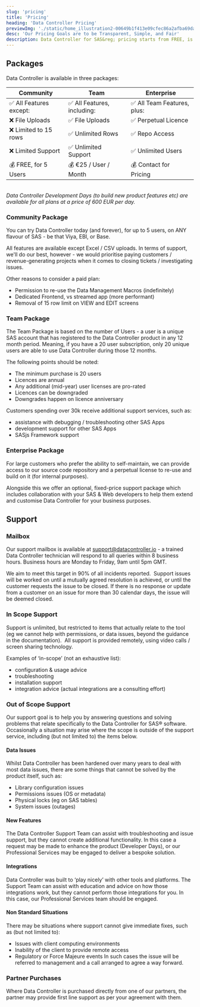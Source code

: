 ```yaml
---
slug: 'pricing'
title: 'Pricing'
heading: 'Data Controller Pricing'
previewImg: './static/home_illustration2-00649b1f413e09cfec86a2afba69dacc.png'
desc: 'Our Pricing Goals are to be Transparent, Simple, and Fair'
description: Data Controller for SAS&reg; pricing starts from FREE, is fully TRANSPARENT, and - at Enterprise Level - totally FLEXIBLE.
---
```


## Packages

Data Controller is available in three packages:

| Community | Team | Enterprise |
|---|---|---|
|✅ All Features except: | ✅ All Features, including: | ✅ All Team Features, plus:|
|❌ File Uploads | ✅ File Uploads | ✅ Perpetual Licence |
|❌ Limited to 15 rows| ✅ Unlimited Rows |✅ Repo Access |
|❌ Limited Support|✅ Unlimited Support| ✅ Unlimited Users|
|💰 FREE, for 5 Users|💰 €25 / User / Month | 💰 Contact for Pricing|

</br>
<i>Data Controller Development Days (to build new product features etc) are available for all plans at a price of 600 EUR per day.</i>


### Community Package

You can try Data Controller today (and forever), for up to 5 users, on ANY flavour of SAS - be that Viya, EBI, or Base.

All features are available except Excel / CSV uploads.  In terms of support, we'll do our best, however - we would prioritise paying customers / revenue-generating projects when it comes to closing tickets / investigating issues.

Other reasons to consider a paid plan:

* Permission to re-use the Data Management Macros (indefinitely)
* Dedicated Frontend, vs streamed app (more performant)
* Removal of 15 row limit on VIEW and EDIT screens

### Team Package

The Team Package is based on the number of Users - a user is a unique SAS account that has registered to the Data Controller product in any 12 month period. Meaning, if you have a 20 user subscription, only 20 unique users are able to use Data Controller during those 12 months.

The following points should be noted:

* The minimum purchase is 20 users
* Licences are annual
* Any additional (mid-year) user licenses are pro-rated
* Licences can be downgraded
* Downgrades happen on licence anniversary

Customers spending over 30k receive additional support services, such as:

* assistance with debugging / troubleshooting other SAS Apps
* development support for other SAS Apps
* SASjs Framework support


### Enterprise Package

For large customers who prefer the ability to self-maintain, we can provide access to our source code repository and a perpetual license to re-use and build on it (for internal purposes).

Alongside this we offer an optional, fixed-price support package which includes collaboration with your SAS & Web developers to help them extend and customise Data Controller for your business purposes.


## Support

### Mailbox

Our support mailbox is available at support@datacontroller.io - a trained Data Controller technician will respond to all queries within 8 business hours. Business hours are Monday to Friday, 9am until 5pm GMT. 

We aim to meet this target in 90% of all incidents reported.  Support issues will be worked on until a mutually agreed resolution is achieved, or until the customer requests the issue to be closed. If there is no response or update from a customer on an issue for more than 30 calendar days, the issue will be deemed closed.

### In Scope Support

Support is unlimited, but restricted to items that actually relate to the tool (eg we cannot help with permissions, or data issues, beyond the guidance in the documentation).  All support is provided remotely, using video calls / screen sharing technology. 

Examples of ‘in-scope’ (not an exhaustive list):

* configuration & usage advice
* troubleshooting
* installation support
* integration advice (actual integrations are a consulting effort)

### Out of Scope Support

Our support goal is to help you by answering questions and solving problems that relate specifically to the Data Controller for SAS® software. Occasionally a situation may arise where the scope is outside of the support service, including (but not limited to) the items below.

#### Data Issues

Whilst Data Controller has been hardened over many years to deal with most data issues, there are some things that cannot be solved by the product itself, such as:

- Library configuration issues
- Permissions issues (OS or metadata)
- Physical locks (eg on SAS tables)
- System issues (outages)

#### New Features

The Data Controller Support Team can assist with troubleshooting and issue support, but they cannot create additional functionality. In this case a request may be made to enhance the product (Developer Days), or our Professional Services may be engaged to deliver a bespoke solution.

#### Integrations

Data Controller was built to ‘play nicely’ with other tools and platforms. The Support Team can assist with education and advice on how those integrations work, but they cannot perform those integrations for you. In this case, our Professional Services team should be engaged.

#### Non Standard Situations

There may be situations where support cannot give immediate fixes, such as (but not limited to):

- Issues with client computing environments
- Inability of the client to provide remote access
- Regulatory or Force Majeure events In such cases the issue will be referred to management and a call arranged to agree a way forward.

### Partner Purchases

Where Data Controller is purchased directly from one of our partners, the partner may provide first line support as per your agreement with them.

